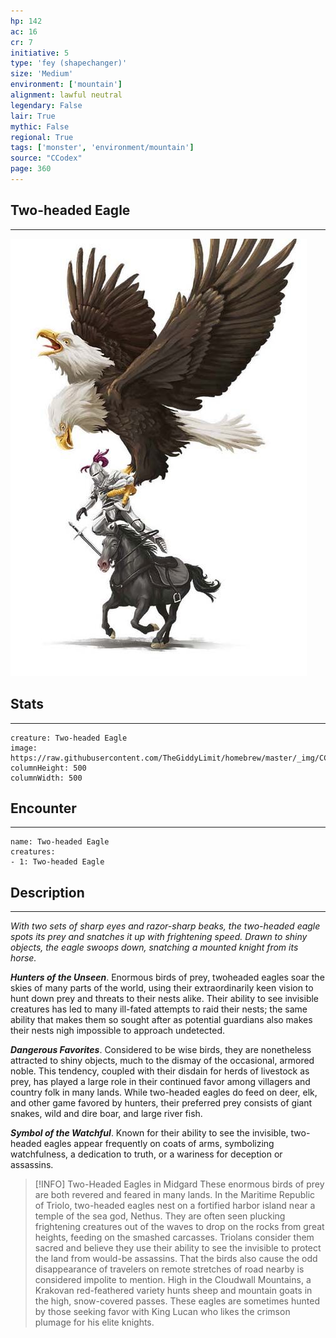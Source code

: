 ```yaml
---
hp: 142
ac: 16
cr: 7
initiative: 5
type: 'fey (shapechanger)'    
size: 'Medium'
environment: ['mountain']
alignment: lawful neutral
legendary: False
lair: True
mythic: False
regional: True
tags: ['monster', 'environment/mountain']
source: "CCodex"
page: 360
---
```


## Two-headed Eagle
---

![|600](https://raw.githubusercontent.com/TheGiddyLimit/homebrew/master/_img/CCodex/Twoheadedeagle.jpg)

## Stats
---

```statblock
creature: Two-headed Eagle
image: https://raw.githubusercontent.com/TheGiddyLimit/homebrew/master/_img/CCodex/twoheadedeagle_token.png
columnHeight: 500
columnWidth: 500
```

## Encounter
---

```encounter-table
name: Two-headed Eagle
creatures:
- 1: Two-headed Eagle
```

## Description
---
_With two sets of sharp eyes and razor-sharp beaks, the two-headed eagle spots its prey and snatches it up with frightening speed. Drawn to shiny objects, the eagle swoops down, snatching a mounted knight from its horse._

**_Hunters of the Unseen_**. Enormous birds of prey, twoheaded eagles soar the skies of many parts of the world, using their extraordinarily keen vision to hunt down prey and threats to their nests alike. Their ability to see invisible creatures has led to many ill-fated attempts to raid their nests; the same ability that makes them so sought after as potential guardians also makes their nests nigh impossible to approach undetected.

**_Dangerous Favorites_**. Considered to be wise birds, they are nonetheless attracted to shiny objects, much to the dismay of the occasional, armored noble. This tendency, coupled with their disdain for herds of livestock as prey, has played a large role in their continued favor among villagers and country folk in many lands. While two-headed eagles do feed on deer, elk, and other game favored by hunters, their preferred prey consists of giant snakes, wild and dire boar, and large river fish.

**_Symbol of the Watchful_**. Known for their ability to see the invisible, two-headed eagles appear frequently on coats of arms, symbolizing watchfulness, a dedication to truth, or a wariness for deception or assassins.

> [!INFO] Two-Headed Eagles in Midgard
>These enormous birds of prey are both revered and feared in many lands. In the Maritime Republic of Triolo, two-headed eagles nest on a fortified harbor island near a temple of the sea god, Nethus. They are often seen plucking frightening creatures out of the waves to drop on the rocks from great heights, feeding on the smashed carcasses. Triolans consider them sacred and believe they use their ability to see the invisible to protect the land from would-be assassins. That the birds also cause the odd disappearance of travelers on remote stretches of road nearby is considered impolite to mention.
>High in the Cloudwall Mountains, a Krakovan red-feathered variety hunts sheep and mountain goats in the high, snow-covered passes. These eagles are sometimes hunted by those seeking favor with King Lucan who likes the crimson plumage for his elite knights.






